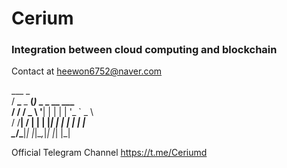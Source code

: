# Cerium
### Integration between cloud computing and blockchain

Contact at <heewon6752@naver.com>


   ___          _                 <br>
  / __\___ _ __(_)_   _ _ __ ___  <br>
 / /  / _ \ '__| | | | | '_ ` _ \ <br>
/ /__|  __/ |  | | |_| | | | | | |<br>
\____/\___|_|  |_|\__,_|_| |_| |_|<br>



Official Telegram Channel
<https://t.me/Ceriumd>
